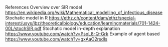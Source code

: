 References
Overview over SIR model
https://en.wikipedia.org/wiki/Mathematical_modelling_of_infectious_disease
Stochatic model in R
https://ethz.ch/content/dam/ethz/special-interest/usys/ibz/theoreticalbiology/education/learningmaterials/701-1424-00L/stochSIR.pdf
Stochatic model in-depth explanation
https://www.youtube.com/watch?v=PsoL8-Q-Grk 
Example of agent based 
https://www.youtube.com/watch?v=gxAaO2rsdIs